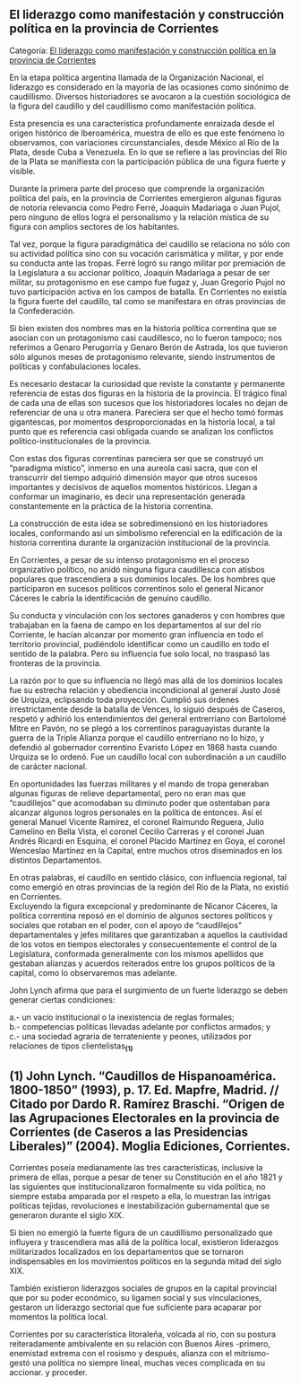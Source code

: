 ## El liderazgo como manifestación y construcción política en la provincia de Corrientes

Categoría: [El liderazgo como manifestación y construcción política en la provincia de Corrientes](http://descubrircorrientes.com.ar/2012/index.php/4492-historia-desde-1814-hasta-la-guerra-de-la-triple-alianza/de-pujol-a-pampin-tiempos-de-organizacion-administradora-1852-1862/juan-gregorio-pujol-en-el-gobierno-los-inicios/el-liderazgo-como-manifestacion-y-construccion-politica-en-la-provincia-de-corrientes)

En la etapa política argentina llamada de la Organización Nacional, el liderazgo es considerado en la mayoría de las ocasiones como sinónimo de caudillismo. Diversos historiadores se avocaron a la cuestión sociológica de la figura del caudillo y del caudillismo como manifestación política.

Esta presencia es una característica profundamente enraizada desde el origen histórico de Iberoamérica, muestra de ello es que este fenómeno lo observamos, con variaciones circunstanciales, desde México al Río de la Plata, desde Cuba a Venezuela. En lo que se refiere a las provincias del Río de la Plata se manifiesta con la participación pública de una figura fuerte y visible.

Durante la primera parte del proceso que comprende la organización política del país, en la provincia de Corrientes emergieron algunas figuras de notoria relevancia como Pedro Ferré, Joaquín Madariaga o Juan Pujol, pero ninguno de ellos logra el personalismo y la relación mística de su figura con amplios sectores de los habitantes.

Tal vez, porque la figura paradigmática del caudillo se relaciona no sólo con su actividad política sino con su vocación carismática y militar, y por ende su conducta ante las tropas. Ferré logró su rango militar por premiación de la Legislatura a su accionar político, Joaquín Madariaga a pesar de ser militar, su protagonismo en ese campo fue fugaz y, Juan Gregorio Pujol no tuvo participación activa en los campos de batalla. En Corrientes no existía la figura fuerte del caudillo, tal como se manifestara en otras provincias de la Confederación.

Si bien existen dos nombres mas en la historia política correntina que se asocian con un protagonismo casi caudillesco, no lo fueron tampoco; nos referimos a Genaro Perugorría y Genaro Berón de Astrada, los que tuvieron sólo algunos meses de protagonismo relevante, siendo instrumentos de políticas y confabulaciones locales.

Es necesario destacar la curiosidad que reviste la constante y permanente referencia de estas dos figuras en la historia de la provincia. El trágico final de cada una de ellas son sucesos que los historiadores locales no dejan de referenciar de una u otra manera. Pareciera ser que el hecho tomó formas gigantescas, por momentos desproporcionadas en la historia local, a tal punto que es referencia casi obligada cuando se analizan los conflictos político-institucionales de la provincia.

Con estas dos figuras correntinas pareciera ser que se construyó un “paradigma místico”, inmerso en una aureola casi sacra, que con el transcurrir del tiempo adquirió dimensión mayor que otros sucesos importantes y decisivos de aquellos momentos históricos. Llegan a conformar un imaginario, es decir una representación generada constantemente en la práctica de la historia correntina.

La construcción de esta idea se sobredimensionó en los historiadores locales, conformando así un simbolismo referencial en la edificación de la historia correntina durante la organización institucional de la provincia.

En Corrientes, a pesar de su intenso protagonismo en el proceso organizativo político, no anidó ninguna figura caudillesca con atisbos populares que trascendiera a sus dominios locales. De los hombres que participaron en sucesos políticos correntinos solo el general Nicanor Cáceres le cabría la identificación de genuino caudillo.

Su conducta y vinculación con los sectores ganaderos y con hombres que trabajaban en la faena de campo en los departamentos al sur del río Corriente, le hacían alcanzar por momento gran influencia en todo el territorio provincial, pudiéndolo identificar como un caudillo en todo el sentido de la palabra. Pero su influencia fue solo local, no traspasó las fronteras de la provincia.

La razón por lo que su influencia no llegó mas allá de los dominios locales fue su estrecha relación y obediencia incondicional al general Justo José de Urquiza, eclipsando toda proyección. Cumplió sus órdenes irrestrictamente desde la batalla de Vences, lo siguió después de Caseros, respetó y adhirió los entendimientos del general entrerriano con Bartolomé Mitre en Pavón, no se plegó a los correntinos paraguayistas durante la guerra de la Triple Alianza porque el caudillo entrerriano no lo hizo, y defendió al gobernador correntino Evaristo López en 1868 hasta cuando Urquiza se lo ordenó. Fue un caudillo local con subordinación a un caudillo de carácter nacional.

En oportunidades las fuerzas militares y el mando de tropa generaban algunas figuras de relieve departamental, pero no eran mas que “caudillejos” que acomodaban su diminuto poder que ostentaban para alcanzar algunos logros personales en la política de entonces. Así el general Manuel Vicente Ramírez, el coronel Raimundo Reguera, Julio Camelino en Bella Vista, el coronel Cecilio Carreras y el coronel Juan Andrés Ricardi en Esquina, el coronel Placido Martínez en Goya, el coronel Wenceslao Martínez en la Capital, entre muchos otros diseminados en los distintos Departamentos.

En otras palabras, el caudillo en sentido clásico, con influencia regional, tal como emergió en otras provincias de la región del Río de la Plata, no existió en Corrientes.  
Excluyendo la figura excepcional y predominante de Nicanor Cáceres, la política correntina reposó en el dominio de algunos sectores políticos y sociales que rotaban en el poder, con el apoyo de “caudillejos” departamentales y jefes militares que garantizaban a aquellos la cautividad de los votos en tiempos electorales y consecuentemente el control de la Legislatura, conformada generalmente con los mismos apellidos que gestaban alianzas y acuerdos reiterados entre los grupos políticos de la capital, como lo observaremos mas adelante.

John Lynch afirma que para el surgimiento de un fuerte liderazgo se deben generar ciertas condiciones:

a.- un vacío institucional o la inexistencia de reglas formales;  
b.- competencias políticas llevadas adelante por conflictos armados; y  
c.- una sociedad agraria de terrateniente y peones, utilizados por relaciones de tipos clientelistas<sub><strong>(1)</strong></sub>

## **(1) John Lynch. “Caudillos de Hispanoamérica. 1800-1850” (1993), p. 17. Ed. Mapfre, Madrid. // Citado por Dardo R. Ramírez Braschi. “Origen de las Agrupaciones Electorales en la provincia de Corrientes (de Caseros a las Presidencias Liberales)” (2004). Moglia Ediciones, Corrientes.**

Corrientes poseía medianamente las tres características, inclusive la primera de ellas, porque a pesar de tener su Constitución en el año 1821 y las siguientes que institucionalizaron formalmente su vida política, no siempre estaba amparada por el respeto a ella, lo muestran las intrigas políticas tejidas, revoluciones e inestabilización gubernamental que se generaron durante el siglo XIX.

Si bien no emergió la fuerte figura de un caudillismo personalizado que influyera y trascendiera mas allá de la política local, existieron liderazgos militarizados localizados en los departamentos que se tornaron indispensables en los movimientos políticos en la segunda mitad del siglo XIX.

También existieron liderazgos sociales de grupos en la capital provincial que por su poder económico, su ligamen social y sus vinculaciones, gestaron un liderazgo sectorial que fue suficiente para acaparar por momentos la política local.

Corrientes por su característica litoraleña, volcada al río, con su postura reiteradamente ambivalente en su relación con Buenos Aires -primero, enemistad extrema con el rosismo y después, alianza con el mitrismo- gestó una política no siempre lineal, muchas veces complicada en su accionar. y proceder.